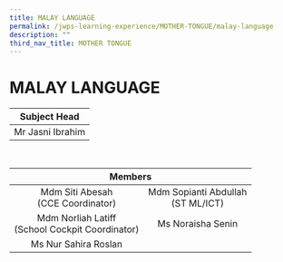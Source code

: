```yaml
---
title: MALAY LANGUAGE
permalink: /jwps-learning-experience/MOTHER-TONGUE/malay-language
description: ""
third_nav_title: MOTHER TONGUE
---
```

# MALAY LANGUAGE

|   Subject Head   |
|:----------------:|
| Mr Jasni Ibrahim |

<br>

<table>
<thead>
  <tr>
    <th colspan="2" style="text-align: center;">Members</th>
  </tr>
</thead>
<tbody>
  <tr>
    <td style="text-align: center;">Mdm Siti Abesah<br>(CCE Coordinator)</td>
    <td style="text-align: center;">Mdm Sopianti Abdullah<br>(ST ML/ICT)</td>
  </tr>
  <tr>
    <td style="text-align: center;"> Mdm Norliah Latiff<br>(School Cockpit Coordinator)</td>
    <td style="text-align: center;">Ms Noraisha Senin </td>
  </tr>
  <tr>
    <td style="text-align: center;"> Ms Nur Sahira Roslan</td>
    <td></td>
  </tr>
</tbody>
</table>